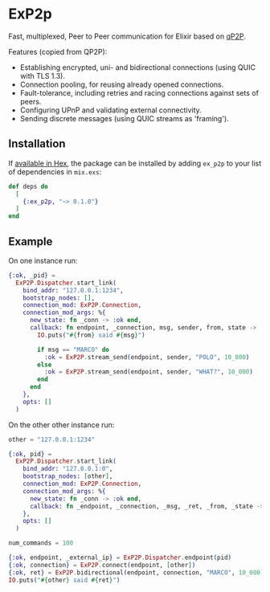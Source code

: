 # ExP2p

Fast, multiplexed, Peer to Peer communication for Elixir based on [qP2P](https://github.com/maidsafe/qp2p).

Features (copied from QP2P):


* Establishing encrypted, uni- and bidirectional connections (using QUIC with TLS 1.3).
* Connection pooling, for reusing already opened connections.
* Fault-tolerance, including retries and racing connections against sets of peers.
* Configuring UPnP and validating external connectivity.
* Sending discrete messages (using QUIC streams as 'framing').


## Installation

If [available in Hex](https://hex.pm/docs/publish), the package can be installed
by adding `ex_p2p` to your list of dependencies in `mix.exs`:

```elixir
def deps do
  [
    {:ex_p2p, "~> 0.1.0"}
  ]
end
```

## Example

On one instance run:

```elixir
{:ok, _pid} =
  ExP2P.Dispatcher.start_link(
    bind_addr: "127.0.0.1:1234",
    bootstrap_nodes: [],
    connection_mod: ExP2P.Connection,
    connection_mod_args: %{
      new_state: fn _conn -> :ok end,
      callback: fn endpoint, _connection, msg, sender, from, state ->
        IO.puts("#{from} said #{msg}")

        if msg == "MARCO" do
          :ok = ExP2P.stream_send(endpoint, sender, "POLO", 10_000)
        else
          :ok = ExP2P.stream_send(endpoint, sender, "WHAT?", 10_000)
        end
      end
    },
    opts: []
  )
```

On the other other instance run:

```elixir
other = "127.0.0.1:1234"

{:ok, pid} =
  ExP2P.Dispatcher.start_link(
    bind_addr: "127.0.0.1:0",
    bootstrap_nodes: [other],
    connection_mod: ExP2P.Connection,
    connection_mod_args: %{
      new_state: fn _conn -> :ok end,
      callback: fn _endpoint, _connection, _msg, _ret, _from, _state -> :ok end
    },
    opts: []
  )

num_commands = 100

{:ok, endpoint, _external_ip} = ExP2P.Dispatcher.endpoint(pid)
{:ok, connection} = ExP2P.connect(endpoint, [other])
{:ok, ret} = ExP2P.bidirectional(endpoint, connection, "MARCO", 10_000)
IO.puts("#{other} said #{ret}")
```